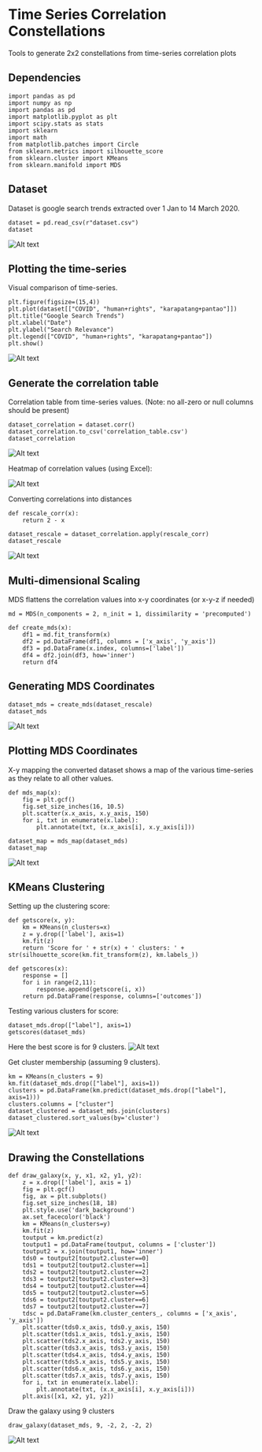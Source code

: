 # Time Series Correlation Constellations

Tools to generate 2x2 constellations from time-series correlation plots

## Dependencies

```
import pandas as pd
import numpy as np
import pandas as pd
import matplotlib.pyplot as plt
import scipy.stats as stats
import sklearn
import math
from matplotlib.patches import Circle
from sklearn.metrics import silhouette_score
from sklearn.cluster import KMeans
from sklearn.manifold import MDS
```

## Dataset

Dataset is google search trends extracted over 1 Jan to 14 March 2020. 

```
dataset = pd.read_csv(r"dataset.csv")
dataset
```

![Alt text](https://github.com/docligot/constellation_tools/blob/main/dataset.png)

## Plotting the time-series

Visual comparison of time-series. 

```
plt.figure(figsize=(15,4))
plt.plot(dataset[["COVID", "human+rights", "karapatang+pantao"]])
plt.title("Google Search Trends")
plt.xlabel("Date")
plt.ylabel("Search Relevance")
plt.legend(["COVID", "human+rights", "karapatang+pantao"])
plt.show()
```
![Alt text](https://github.com/docligot/constellation_tools/blob/main/time_series.png)

## Generate the correlation table

Correlation table from time-series values. (Note: no all-zero or null columns should be present)

```
dataset_correlation = dataset.corr()
dataset_correlation.to_csv('correlation_table.csv')
dataset_correlation
```
![Alt text](https://github.com/docligot/constellation_tools/blob/main/correlation_table.png)

Heatmap of correlation values (using Excel):

![Alt text](https://github.com/docligot/constellation_tools/blob/main/correlation_heatmap.png)

Converting correlations into distances

```
def rescale_corr(x):
    return 2 - x

dataset_rescale = dataset_correlation.apply(rescale_corr)
dataset_rescale
```

![Alt text](https://github.com/docligot/constellation_tools/blob/main/rescaled_correlation.png)


## Multi-dimensional Scaling

MDS flattens the correlation values into x-y coordinates (or x-y-z if needed)

```
md = MDS(n_components = 2, n_init = 1, dissimilarity = 'precomputed')

def create_mds(x):
    df1 = md.fit_transform(x)
    df2 = pd.DataFrame(df1, columns = ['x_axis', 'y_axis'])
    df3 = pd.DataFrame(x.index, columns=['label'])
    df4 = df2.join(df3, how='inner')
    return df4
```

## Generating MDS Coordinates

```
dataset_mds = create_mds(dataset_rescale)
dataset_mds
```
![Alt text](https://github.com/docligot/constellation_tools/blob/main/mds_coordinates.png)

## Plotting MDS Coordinates

X-y mapping the converted dataset shows a map of the various time-series as they relate to all other values. 
```
def mds_map(x):
    fig = plt.gcf()
    fig.set_size_inches(16, 10.5)
    plt.scatter(x.x_axis, x.y_axis, 150)
    for i, txt in enumerate(x.label):
        plt.annotate(txt, (x.x_axis[i], x.y_axis[i]))

dataset_map = mds_map(dataset_mds)
dataset_map
```
![Alt text](https://github.com/docligot/constellation_tools/blob/main/dataset_map.png)

## KMeans Clustering

Setting up the clustering score: 
```
def getscore(x, y):
    km = KMeans(n_clusters=x)
    z = y.drop(['label'], axis=1)
    km.fit(z)
    return 'Score for ' + str(x) + ' clusters: ' + str(silhouette_score(km.fit_transform(z), km.labels_))

def getscores(x):
    response = []
    for i in range(2,11):
        response.append(getscore(i, x))
    return pd.DataFrame(response, columns=['outcomes'])
```

Testing various clusters for score:

```
dataset_mds.drop(["label"], axis=1)
getscores(dataset_mds)
```

Here the best score is for 9 clusters. 
![Alt text](https://github.com/docligot/constellation_tools/blob/main/cluster_score.png)

Get cluster membership (assuming 9 clusters). 

```
km = KMeans(n_clusters = 9)
km.fit(dataset_mds.drop(["label"], axis=1))
clusters = pd.DataFrame(km.predict(dataset_mds.drop(["label"], axis=1)))
clusters.columns = ["cluster"]
dataset_clustered = dataset_mds.join(clusters)
dataset_clustered.sort_values(by='cluster')
```
![Alt text](https://github.com/docligot/constellation_tools/blob/main/cluster_membership.png)

## Drawing the Constellations

```
def draw_galaxy(x, y, x1, x2, y1, y2):
    z = x.drop(['label'], axis = 1)
    fig = plt.gcf()
    fig, ax = plt.subplots()
    fig.set_size_inches(18, 18)
	plt.style.use('dark_background')
    ax.set_facecolor('black')
    km = KMeans(n_clusters=y)
    km.fit(z)
    toutput = km.predict(z)
    toutput1 = pd.DataFrame(toutput, columns = ['cluster'])
    toutput2 = x.join(toutput1, how='inner')
    tds0 = toutput2[toutput2.cluster==0]
    tds1 = toutput2[toutput2.cluster==1]
    tds2 = toutput2[toutput2.cluster==2]
    tds3 = toutput2[toutput2.cluster==3]
    tds4 = toutput2[toutput2.cluster==4]
    tds5 = toutput2[toutput2.cluster==5]
    tds6 = toutput2[toutput2.cluster==6]
    tds7 = toutput2[toutput2.cluster==7]
    tdsc = pd.DataFrame(km.cluster_centers_, columns = ['x_axis', 'y_axis'])
    plt.scatter(tds0.x_axis, tds0.y_axis, 150)
    plt.scatter(tds1.x_axis, tds1.y_axis, 150)
    plt.scatter(tds2.x_axis, tds2.y_axis, 150)
    plt.scatter(tds3.x_axis, tds3.y_axis, 150)
    plt.scatter(tds4.x_axis, tds4.y_axis, 150)
    plt.scatter(tds5.x_axis, tds5.y_axis, 150)
    plt.scatter(tds6.x_axis, tds6.y_axis, 150)
    plt.scatter(tds7.x_axis, tds7.y_axis, 150)
    for i, txt in enumerate(x.label):
        plt.annotate(txt, (x.x_axis[i], x.y_axis[i]))
    plt.axis([x1, x2, y1, y2])
```

Draw the galaxy using 9 clusters
``` 
draw_galaxy(dataset_mds, 9, -2, 2, -2, 2)
```

![Alt text](https://github.com/docligot/constellation_tools/blob/main/galaxy.png)